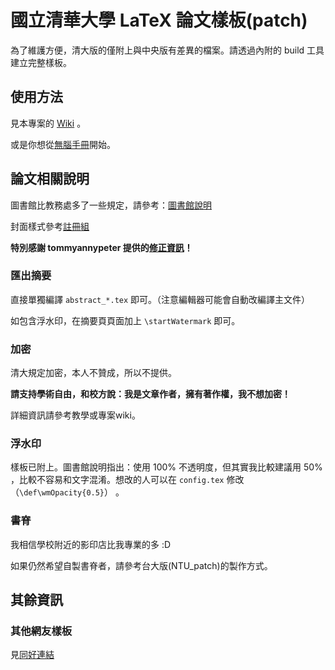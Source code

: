 # 國立清華大學 LaTeX 論文樣板(patch)
為了維護方便，清大版的僅附上與中央版有差異的檔案。請透過內附的 build 工具建立完整樣板。

## 使用方法
見本專案的 [Wiki](https://github.com/sppmg/TW_Thesis_Template/wiki) 。

或是你想從[無腦手冊](https://github.com/sppmg/TW_Thesis_Template/wiki/%E7%84%A1%E8%85%A6%E6%89%8B%E5%86%8A)開始。

## 論文相關說明

圖書館比教務處多了一些規定，請參考：[圖書館說明](http://www.lib.nthu.edu.tw/ETD/doc3.htm)

封面樣式參考[註冊組](http://registra.web.nthu.edu.tw/files/13-1086-5155.php)

**特別感謝 tommyannypeter 提供的[修正資訊](https://github.com/sppmg/TW_Thesis_Template/issues/5)！**

### 匯出摘要

直接單獨編譯 `abstract_*.tex` 即可。（注意編輯器可能會自動改編譯主文件）

如包含浮水印，在摘要頁頁面加上 `\startWatermark` 即可。

### 加密
清大規定加密，本人不贊成，所以不提供。

**請支持學術自由，和校方說：我是文章作者，擁有著作權，我不想加密！**

詳細資訊請參考教學或專案wiki。

### 浮水印

樣板已附上。圖書館說明指出：使用 100% 不透明度，但其實我比較建議用 50% ，比較不容易和文字混淆。想改的人可以在 `config.tex` 修改（`\def\wmOpacity{0.5}`） 。

### 書脊
我相信學校附近的影印店比我專業的多 :D 

如果仍然希望自製書脊者，請參考台大版(NTU_patch)的製作方式。

## 其餘資訊
### 其他網友樣板
見[同好連結](https://github.com/sppmg/TW_Thesis_Template/wiki/%E5%90%8C%E5%A5%BD%E9%80%A3%E7%B5%90)
